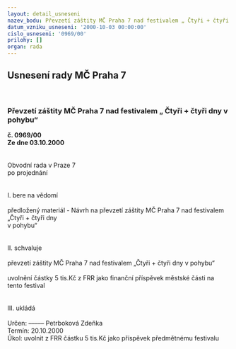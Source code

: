 ```yaml
---
layout: detail_usneseni
nazev_bodu: Převzetí záštity MČ Praha 7 nad festivalem „ Čtyři + čtyři dny v pohybu“
datum_vzniku_usneseni: '2000-10-03 00:00:00'
cislo_usneseni: '0969/00'
prilohy: []
organ: rada
---
```

<div id="ucUsn_pList" class="usn">
	<span><h2>Usnesení rady MČ Praha 7 </h2>
<br></span><div class="standBody">
<span><h3>Převzetí záštity MČ Praha 7 nad festivalem „ Čtyři + čtyři dny v pohybu“</h3></span><div class="center">
		<strong>č. 0969/00</strong><br>
	</div>
<div class="center">
		<strong>Ze dne 03.10.2000</strong><br><br>
	</div>
<br>Obvodní rada v Praze 7<br>po projednání<br><br><br>I.	bere na vědomí<br><br> předložený materiál - Návrh na převzetí záštity MČ Praha 7 nad festivalem „Čtyři + čtyři dny <br>v pohybu“	<br><br><br>II.	schvaluje <br><br>převzetí záštity MČ Praha 7 nad festivalem „Čtyři + čtyři dny v pohybu“<br> <br>uvolnění částky 5 tis.Kč z FRR jako finanční příspěvek městské části na tento festival<br><br><br>III.	ukládá <br><br> Určen:	–––––	Petrboková Zdeňka<br>Termín: 20.10.2000<br>Úkol:	uvolnit z FRR částku 5 tis.Kč jako příspěvek předmětnému festivalu<br> 										<br><br> </div>
</div>